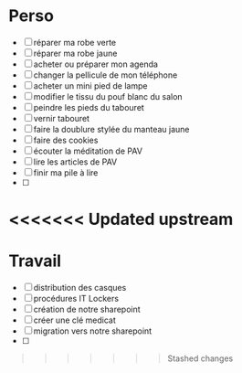 
# Perso

- [ ] réparer ma robe verte
- [ ] réparer ma robe jaune
- [ ] acheter ou préparer mon agenda
- [ ] changer la pellicule de mon téléphone
- [ ] acheter un mini pied de lampe
- [ ] modifier le tissu du pouf blanc du salon
- [ ] peindre les pieds du tabouret
- [ ] vernir tabouret
- [ ] faire la doublure stylée du manteau jaune
- [ ] faire des cookies
- [ ] écouter la méditation de PAV
- [ ] lire les articles de PAV
- [ ] finir ma pile à lire
- [ ] 
<<<<<<< Updated upstream
=======

# Travail
- [ ] distribution des casques
- [ ] procédures IT Lockers
- [ ] création de notre sharepoint
- [ ] créer une clé medicat
- [ ] migration vers notre sharepoint
- [ ] 
>>>>>>> Stashed changes
